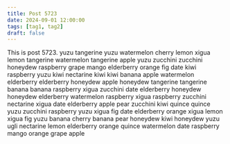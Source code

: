 ```yaml
---
title: Post 5723
date: 2024-09-01 12:00:00
tags: [tag1, tag2]
draft: false
---
```

This is post 5723.
yuzu
tangerine
yuzu
watermelon
cherry
lemon
xigua
lemon
tangerine
watermelon
tangerine
apple
yuzu
zucchini
zucchini
honeydew
raspberry
grape
mango
elderberry
orange
fig
date
kiwi
raspberry
yuzu
kiwi
nectarine
kiwi
kiwi
banana
apple
watermelon
elderberry
elderberry
honeydew
apple
honeydew
tangerine
tangerine
banana
banana
raspberry
xigua
zucchini
date
elderberry
honeydew
honeydew
elderberry
watermelon
raspberry
xigua
raspberry
zucchini
nectarine
xigua
date
elderberry
apple
pear
zucchini
kiwi
quince
quince
yuzu
zucchini
raspberry
yuzu
xigua
fig
date
elderberry
orange
xigua
lemon
xigua
fig
yuzu
banana
cherry
banana
pear
honeydew
kiwi
honeydew
yuzu
ugli
nectarine
lemon
elderberry
orange
quince
watermelon
date
raspberry
mango
orange
grape
apple
